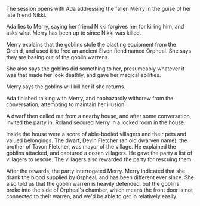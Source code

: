 <!-- TITLE: 2019-01-01 -->
<!-- SUBTITLE: The session of 2019-01-01 Earth, 3789-??-?? Ulpha -->

The session opens with Ada addressing the fallen Merry in the guise of her late friend Nikki.

Ada lies to Merry, saying her friend Nikki forgives her for killing him, and asks what Merry has been up to since Nikki was killed.

Merry explains that the goblins stole the blasting equipment from the Orchid, and used it to free an ancient Elven fiend named Orpheal. She says they are basing out of the goblin warrens.

She also says the goblins did something to her, presumeably whatever it was that made her look deathly, and gave her magical abilities.

Merry says the goblins will kill her if she returns.

Ada finished talking with Merry, and haphazardly withdrew from the conversation, attempting to maintain her illusion.

A dwarf then called out from a nearby house, and after some conversation, invited the party in. Roland secured Merry in a locked room in the house.

Inside the house were a score of able-bodied villagers and their pets and valued belongings. The dwarf, Devin Fletcher (an old dwarven name), the brother of Tavon Fletcher, was mayor of the village. He explained the goblins attacked, and captured a dozen villagers. He gave the party a list of villagers to rescue. The villagers also rewarded the party for rescuing them.

After the rewards, the party interrogated Merry. Merry indicated that she drank the blood supplied by Orpheal, and has been different ever since. She also told us that the goblin warren is heavily defended, but the goblins broke into the side of Orpheal's chamber, which means the front door is not connected to their warren, and we'd be able to get in relatively easily.

